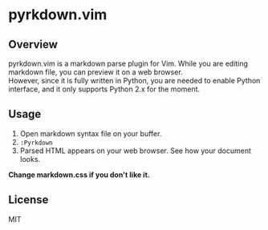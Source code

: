 pyrkdown.vim
============
Overview
----------
pyrkdown.vim is a markdown parse plugin for Vim. While you are editing markdown file, you can preview it on a web browser.  
However, since it is fully written in Python, you are needed to enable Python interface, and it only supports Python 2.x for the moment.

Usage
-------
1. Open markdown syntax file on your buffer.
2. ```:Pyrkdown```
3. Parsed HTML appears on your web browser.
   See how your document looks.

__Change markdown.css if you don't like it.__

License
---------
MIT

